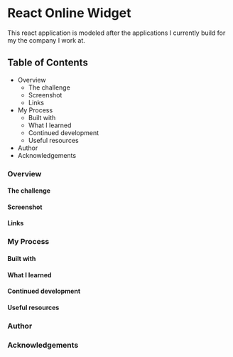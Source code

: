 # React Online Widget

This react application is modeled after the applications I currently build for my the company I work at.

## Table of Contents

- Overview
  - The challenge
  - Screenshot
  - Links
- My Process
  - Built with
  - What I learned
  - Continued development
  - Useful resources
- Author
- Acknowledgements

### Overview

#### The challenge

#### Screenshot

#### Links

### My Process

#### Built with

#### What I learned

#### Continued development

#### Useful resources

### Author

### Acknowledgements
